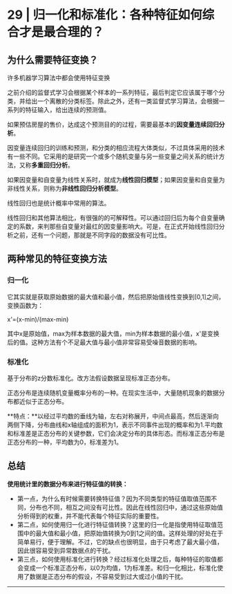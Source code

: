 # 29 | 归一化和标准化：各种特征如何综合才是最合理的？

## 为什么需要特征变换？

许多机器学习算法中都会使用特征变换

之前介绍的监督式学习会根据某个样本的一系列特征，最后判定它应该属于哪个分类，并给出一个离散的分类标签。除此之外，还有一类监督式学习算法，会根据一系列的特征输入，给出连续的预测值。

如果预估房屋的售价，达成这个预测目的的过程，需要最基本的**因变量连续回归分析**。

因变量连续回归的训练和预测，和分类的相应流程大体类似，不过具体采用的技术有一些不同。它采用的是研究一个或多个随机变量与另一些变量之间关系的统计方法，又称**多重回归分析**。

如果因变量和自变量为线性关系时，就成为**线性回归模型**；如果因变量和自变量为非线性关系，则称为**非线性回归分析模型**。

线性回归也是统计概率中常用的算法。

线性回归和其他算法相比，有很强的的可解释性。可以通过回归后为每个自变量确定的系数，来判那些自变量对最红的因变量影响大。可是，在正式开始线性回归分析之前，还有一个问题，那就是不同字段的数据没有可比性。

## 两种常见的特征变换方法

### 归一化

它其实就是获取原始数据的最大值和最小值，然后把原始值线性变换到[0,1]之间，变换函数为：

x'=(x-min)/(max-min)

其中x是原始值，max为样本数据的最大值，min为样本数据的最小值，x'是变换后的值。这种方法有个不足最大值与最小值非常容易受噪音数据的影响。

### 标准化

基于分布的z分数标准化。改方法假设数据呈现标准正态分布。

正态分布是连续随机变量概率分布的一种。在现实生活中，大量随机现象的数据分布都近似于正态分布。

**特点：**以经过平均数的垂线为轴，左右对称展开，中间点最高，然后逐渐向两侧下降，分布曲线和x轴组成的面积为1，表示不同事件出现的概率和为1.平均数和标准差是正态分布的关键参数，它们会决定分布的具体形态。而标准正态分布是正态分布的一种，平均数为0，标准差为1。

## 总结

**使用统计里的数据分布来进行特征值的转换：**

* 第一点，为什么有时候需要转换特征值？因为不同类型的特征值取值范围不同，分布也不同，相互之间没有可比性。因此在线性回归中，通过这些原始值分析得到的权重，并不能代表每个特征实际的重要性。
* 第二点，如何使用归一化进行特征值转换？这里的归一化是指使用特征取值范围中的最大值和最小值，把原始值转换为0到1之间的值。这样处理的好处在于简单易行，便于理解。不过，它的缺点也很明显，由于只考虑了最大最小值，因此很容易受到异常数据点的干扰。
* 第三点，如何使用标准化进行转换？经过标准化处理之后，每种特征的取值都会变成一个标准正态分布，以0为均值，1为标准差。和归一化相比，标准化使用了数据是正态分布的假设，不容易受到过大或过小值的干扰。

********







